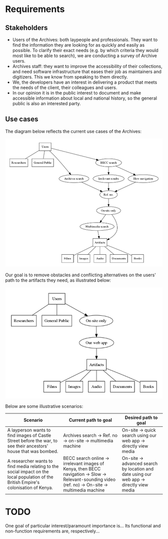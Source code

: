 # Requirements

## Stakeholders

* Users of the Archives: both laypeople and professionals. They want to find
  the information they are looking for as quickly and easily as possible. To
  clarify their exact needs (e.g. by which criteria they would most like to be
  able to search), we are conducting a survey of Archive users.
* Archives staff: they want to improve the accessibility of their collections,
  and need software infrastructure that eases their job as maintainers and
  digitizers. This we know from speaking to them directly.
* We, the developers have an interest in delivering a product that meets the
  needs of the client, their colleagues and users.
* In our opinion it is in the public interest to document and make accessible
  information about local and national history, so the general public is also
  an interested party.

## Use cases

The diagram below reflects the current use cases of the Archives:

![](graphviz/domain-model.png?raw=true)

Our goal is to remove obstacles and conflicting alternatives on the users' path
to the artifacts they need, as illustrated below:

![](graphviz/reqs2.png?raw=true)

Below are some illustrative scenarios:

Scenario | Current path to goal | Desired path to goal
---------|----------------------|----------------------
A layperson wants to find images of Castle Street before the war, to see their ancestors' house that was bombed. | Archives search -> Ref. no -> on-site -> multimedia machine | On-site -> quick search using our web app -> directly view media
A researcher wants to find media relating to the social impact on the local population of the British Empire's colonisation of Kenya. | BECC search online -> irrelevant images of Kenya, then BECC navigation -> Slow -> Relevant-sounding video (ref. no) -> On-site -> multimedia machine | On-site -> advanced search by location and date using our web app -> directly view media

# TODO

One goal of particular interest/paramount importance is... Its functional and
non-function requirements are, respectively...

